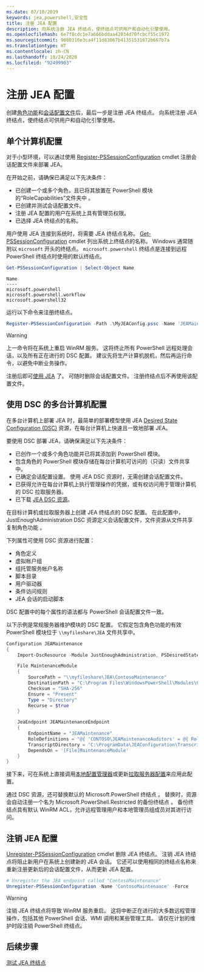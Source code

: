 ```yaml
---
ms.date: 07/10/2019
keywords: jea,powershell,安全性
title: 注册 JEA 配置
description: 向系统注册 JEA 终结点，使终结点可供用户和自动化引擎使用。
ms.openlocfilehash: 6e7f8cdc1e7a666bddaa42034d70fcbcf55c1972
ms.sourcegitcommit: 9080316e3ca4f11d83067b41351531672b667b7a
ms.translationtype: HT
ms.contentlocale: zh-CN
ms.lasthandoff: 10/24/2020
ms.locfileid: "92499903"
---
```

# <a name="registering-jea-configurations"></a>注册 JEA 配置

创建[角色功能](role-capabilities.md)和[会话配置文件](session-configurations.md)后，最后一步是注册 JEA 终结点。 向系统注册 JEA 终结点，使终结点可供用户和自动化引擎使用。

## <a name="single-machine-configuration"></a>单个计算机配置

对于小型环境，可以通过使用 [Register-PSSessionConfiguration](/powershell/module/microsoft.powershell.core/register-pssessionconfiguration) cmdlet 注册会话配置文件来部署 JEA。

在开始之前，请确保已满足以下先决条件：

- 已创建一个或多个角色，且已将其放置在 PowerShell 模块的“RoleCapabilities”文件夹中  。
- 已创建并测试会话配置文件。
- 注册 JEA 配置的用户在系统上具有管理员权限。
- 已选择 JEA 终结点的名称。

用户使用 JEA 连接到系统时，将需要 JEA 终结点名称。 [Get-PSSessionConfiguration](/powershell/module/microsoft.powershell.core/get-pssessionconfiguration) cmdlet 列出系统上终结点的名称。 Windows 通常随附以 `microsoft` 开头的终结点。 `microsoft.powershell` 终结点是连接到远程 PowerShell 终结点时使用的默认终结点。

```powershell
Get-PSSessionConfiguration | Select-Object Name
```

```Output
Name
----
microsoft.powershell
microsoft.powershell.workflow
microsoft.powershell32
```

运行以下命令来注册终结点。

```powershell
Register-PSSessionConfiguration -Path .\MyJEAConfig.pssc -Name 'JEAMaintenance' -Force
```

> [!WARNING]
> 上一命令将在系统上重启 WinRM 服务。 这将终止所有 PowerShell 远程处理会话，以及所有正在进行的 DSC 配置。 建议先将生产计算机脱机，然后再运行命令，以避免中断业务操作。

注册后即可[使用 JEA](using-jea.md) 了。 可随时删除会话配置文件。 注册终结点后不再使用该配置文件。

## <a name="multi-machine-configuration-with-dsc"></a>使用 DSC 的多台计算机配置

在多台计算机上部署 JEA 时，最简单的部署模型使用 JEA [Desired State Configuration (DSC)](../../../dsc/overview/overview.md) 资源，在每台计算机上快速且一致地部署 JEA。

要使用 DSC 部署 JEA，请确保满足以下先决条件：

- 已创作一个或多个角色功能并已将其添加到 PowerShell 模块。
- 包含角色的 PowerShell 模块存储在每台计算机可访问的（只读）文件共享中。
- 已确定会话配置设置。 使用 JEA DSC 资源时，无需创建会话配置文件。
- 已获得允许在每台计算机上执行管理操作的凭据，或有权访问用于管理计算机的 DSC 拉取服务器。
- 已下载 [JEA DSC 资源](https://github.com/powershell/JEA/tree/master/DSC%20Resource)。

在目标计算机或拉取服务器上创建 JEA 终结点的 DSC 配置。 在此配置中，JustEnoughAdministration DSC 资源定义会话配置文件，文件资源从文件共享复制角色功能  。

下列属性可使用 DSC 资源进行配置：

- 角色定义
- 虚拟帐户组
- 组托管服务帐户名称
- 脚本目录
- 用户驱动器
- 条件访问规则
- JEA 会话的启动脚本

DSC 配置中的每个属性的语法都与 PowerShell 会话配置文件一致。

以下示例是常规服务器维护模块的 DSC 配置。 它假定包含角色功能的有效 PowerShell 模块位于 `\\myfileshare\JEA` 文件共享中。

```powershell
Configuration JEAMaintenance
{
    Import-DscResource -Module JustEnoughAdministration, PSDesiredStateConfiguration

    File MaintenanceModule
    {
        SourcePath = "\\myfileshare\JEA\ContosoMaintenance"
        DestinationPath = "C:\Program Files\WindowsPowerShell\Modules\ContosoMaintenance"
        Checksum = "SHA-256"
        Ensure = "Present"
        Type = "Directory"
        Recurse = $true
    }

    JeaEndpoint JEAMaintenanceEndpoint
    {
        EndpointName = "JEAMaintenance"
        RoleDefinitions = "@{ 'CONTOSO\JEAMaintenanceAuditors' = @{ RoleCapabilities = 'GeneralServerMaintenance-Audit' }; 'CONTOSO\JEAMaintenanceAdmins' = @{ RoleCapabilities = 'GeneralServerMaintenance-Audit', 'GeneralServerMaintenance-Admin' } }"
        TranscriptDirectory = 'C:\ProgramData\JEAConfiguration\Transcripts'
        DependsOn = '[File]MaintenanceModule'
    }
}
```

接下来，可在系统上直接调用[本地配置管理器](/powershell/scripting/dsc/managing-nodes/metaConfig)或更新[拉取服务器配置](/powershell/scripting/dsc/pull-server/pullServer)来应用此配置。

通过 DSC 资源，还可替换默认的 Microsoft.PowerShell 终结点  。 替换时，资源会自动注册一个名为 Microsoft.PowerShell.Restricted 的备份终结点  。 备份终结点具有默认 WinRM ACL，允许远程管理用户和本地管理员组成员对其进行访问。

## <a name="unregistering-jea-configurations"></a>注销 JEA 配置

[Unregister-PSSessionConfiguration](/powershell/module/microsoft.powershell.core/Unregister-PSSessionConfiguration) cmdlet 删除 JEA 终结点。 注销 JEA 终结点将阻止新用户在系统上创建新的 JEA 会话。 它还可以使用相同的终结点名称来重新注册更新后的会话配置文件，从而更新 JEA 配置。

```powershell
# Unregister the JEA endpoint called "ContosoMaintenance"
Unregister-PSSessionConfiguration -Name 'ContosoMaintenance' -Force
```

> [!WARNING]
> 注销 JEA 终结点将导致 WinRM 服务重启。 这将中断正在进行的大多数远程管理操作，包括其他 PowerShell 会话、WMI 调用和某些管理工具。 请仅在计划的维护时段注销 PowerShell 终结点。

## <a name="next-steps"></a>后续步骤

[测试 JEA 终结点](using-jea.md)
